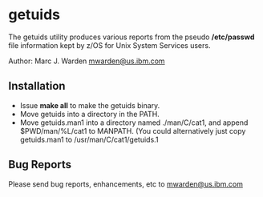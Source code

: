 # getuids 

The getuids utility produces various reports from the pseudo **/etc/passwd** file information kept by z/OS for Unix System Services users.

Author: Marc J. Warden <mwarden@us.ibm.com>

## Installation
	
* Issue **make all** to make the getuids binary.
* Move getuids into a directory in the PATH.
* Move getuids.man1 into a directory named ./man/C/cat1, and append $PWD/man/%L/cat1 to MANPATH. (You could alternatively just copy getuids.man1 to /usr/man/C/cat1/getuids.1

## Bug Reports

Please send bug reports, enhancements, etc to <mwarden@us.ibm.com>

